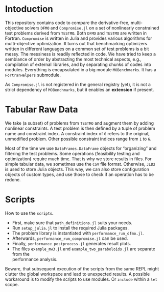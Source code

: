 # Intoduction 
This repository contains code to compare the derivative-free, multi-objective 
solvers `DFMO` and `Compromise.jl` on a set of nonlinearly constrained test problems 
derived from `TESTMO`.
Both `DFMO` and `TESTMO` are written in Fortran.
`Compromise` is written in Julia and provides various algorithms
for multi-objective optimization.
It turns out that benchmarking optimizers written in different languages on a common
set of test problems is a bit messy.
The messiness is readily reflected in code.
We have tried to keep a semblance of order by abstracting the most 
technical aspects, e.g., compilation of external libraries, 
and by separating chunks of codes into modules.
Everything is encapsulated in a big module `MOBenchmarks`. 
It has a `FortranHelpers` submodule.

As `Compromise.jl` is not registered in the general registry (yet),
it is not a strict dependency of `MOBenchmarks`, but it enables an **extension** 
if present.

# Tabular Raw Data

We take (a subset) of problems from `TESTMO` and augment them by adding nonlinear constraints.
A test problem is then defined by a tuple of problem name and constraint index.
A constraint index of `0` refers to the original, unmodified problem.
Other possible constraint indices range from `1` to `6`.

Most of the time we use `DataFrames.DataFrame` objects for “organizing” and filtering
the test problems.
Some operations (feasibility testing and optimization) require much time.
That is why we store results in files.
For simple tabular data, we sometimes use the `CSV` file format.
Otherwise, `JLD2` is used to store Julia objects.
This way, we can also store configuration objects of custom types,
and use those to check if an operation has to be redone.

# Scripts
How to use the `scripts`.

* First, make sure that `path_definitions.jl` suits your needs.
* Run `setup_julia.jl` to install the required Julia packages.
* The problem library is instantiated with `performance_run_dfmo.jl`.
* Afterwards, `performance_run_compromise.jl` can be used.
* Finally, `performance_postprocess.jl` generates result plots.
* The files `example_mw3.jl` and `example_two_paraboloids.jl` are separate from the  
  performance analysis.

Beware, that subsequent execution of the scripts from the same REPL might clutter the 
global workspace and lead to unexpected results.
A possible workaround is to modify the scripts to use modules.
Or `include` within a `let` scope.